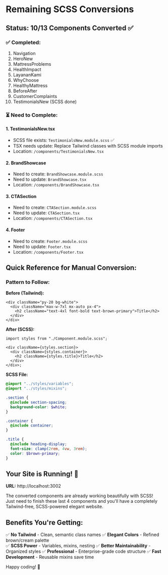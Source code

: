 # Remaining SCSS Conversions

## Status: 10/13 Components Converted ✅

### ✅ Completed:

1. Navigation
2. HeroNew
3. MattressProblems
4. HealthImpact
5. LayananKami
6. WhyChoose
7. HealthyMattress
8. BeforeAfter
9. CustomerComplaints
10. TestimonialsNew (SCSS done)

### ⏳ Need to Complete:

#### 1. TestimonialsNew.tsx

- SCSS file exists: `TestimonialsNew.module.scss` ✅
- TSX needs update: Replace Tailwind classes with SCSS module imports
- Location: `/components/TestimonialsNew.tsx`

#### 2. BrandShowcase

- Need to create: `BrandShowcase.module.scss`
- Need to update: `BrandShowcase.tsx`
- Location: `/components/BrandShowcase.tsx`

#### 3. CTASection

- Need to create: `CTASection.module.scss`
- Need to update: `CTASection.tsx`
- Location: `/components/CTASection.tsx`

#### 4. Footer

- Need to create: `Footer.module.scss`
- Need to update: `Footer.tsx`
- Location: `/components/Footer.tsx`

## Quick Reference for Manual Conversion:

### Pattern to Follow:

**Before (Tailwind):**

```tsx
<div className="py-20 bg-white">
  <div className="max-w-7xl mx-auto px-4">
    <h2 className="text-4xl font-bold text-brown-primary">Title</h2>
  </div>
</div>
```

**After (SCSS):**

```tsx
import styles from "./Component.module.scss";

<div className={styles.section}>
  <div className={styles.container}>
    <h2 className={styles.title}>Title</h2>
  </div>
</div>;
```

**SCSS File:**

```scss
@import "../styles/variables";
@import "../styles/mixins";

.section {
  @include section-spacing;
  background-color: $white;
}

.container {
  @include container;
}

.title {
  @include heading-display;
  font-size: clamp(2rem, 4vw, 3rem);
  color: $brown-primary;
}
```

## Your Site is Running! 🎉

**URL:** http://localhost:3002

The converted components are already working beautifully with SCSS!  
Just need to finish these last 4 components and you'll have a completely Tailwind-free, SCSS-powered elegant website.

## Benefits You're Getting:

✅ **No Tailwind** - Clean, semantic class names
✅ **Elegant Colors** - Refined brown/cream palette  
✅ **SCSS Power** - Variables, mixins, nesting
✅ **Better Maintainability** - Organized styles
✅ **Professional** - Enterprise-grade code structure
✅ **Fast Development** - Reusable mixins save time

Happy coding! 🚀
